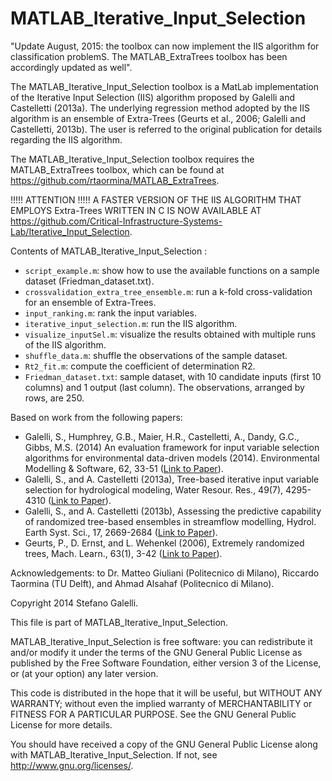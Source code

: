 MATLAB_Iterative_Input_Selection
==============================

"Update August, 2015: the toolbox can now implement the IIS algorithm for classification problemS. The MATLAB_ExtraTrees toolbox has been accordingly updated as well". 

The MATLAB_Iterative_Input_Selection toolbox is a MatLab implementation of the Iterative Input Selection (IIS) algorithm proposed by Galelli and Castelletti (2013a). The underlying regression method adopted by the IIS algorithm is an ensemble of Extra-Trees (Geurts et al., 2006; Galelli and Castelletti, 2013b). The user is referred to the original publication for details regarding the IIS algorithm.  

The MATLAB_Iterative_Input_Selection toolbox requires the MATLAB_ExtraTrees toolbox, which can be found at https://github.com/rtaormina/MATLAB_ExtraTrees.


!!!!! ATTENTION !!!!!
A FASTER VERSION OF THE IIS ALGORITHM THAT EMPLOYS Extra-Trees WRITTEN IN C IS NOW AVAILABLE AT https://github.com/Critical-Infrastructure-Systems-Lab/Iterative_Input_Selection.



Contents of MATLAB_Iterative_Input_Selection :
* `script_example.m`: show how to use the available functions on a sample dataset (Friedman_dataset.txt).
* `crossvalidation_extra_tree_ensemble.m`: run a k-fold cross-validation for an ensemble of Extra-Trees.
* `input_ranking.m`: rank the input variables.
* `iterative_input_selection.m`: run the IIS algorithm.
* `visualize_inputSel.m`: visualize the results obtained with multiple runs of the IIS algorithm.
* `shuffle_data.m`: shuffle the observations of the sample dataset.
* `Rt2_fit.m`: compute the coefficient of determination R2.
* `Friedman_dataset.txt`: sample dataset, with 10 candidate inputs (first 10 columns) and 1 output (last column). The observations, arranged by rows, are 250.

Based on work from the following papers:

- Galelli, S., Humphrey, G.B., Maier, H.R., Castelletti, A., Dandy, G.C., Gibbs, M.S. (2014) An evaluation framework for input variable selection algorithms for environmental data-driven models (2014). Environmental Modelling & Software, 62, 33-51 ([Link to Paper](https://www.sciencedirect.com/science/article/abs/pii/S1364815214002394)).
- Galelli, S., and A. Castelletti (2013a), Tree-based iterative input variable selection for hydrological modeling, Water Resour. Res., 49(7), 4295-4310 ([Link to Paper](http://onlinelibrary.wiley.com/doi/10.1002/wrcr.20339/abstract)).
- Galelli, S., and A. Castelletti (2013b), Assessing the predictive capability of randomized tree-based ensembles in streamflow modelling, Hydrol. Earth Syst. Sci., 17, 2669-2684 ([Link to Paper](http://www.hydrol-earth-syst-sci.net/17/2669/2013/hess-17-2669-2013.html)).
- Geurts, P., D. Ernst, and L. Wehenkel (2006), Extremely randomized trees, Mach. Learn., 63(1), 3-42 ([Link to Paper](http://link.springer.com/article/10.1007/s10994-006-6226-1)).

Acknowledgements: to Dr. Matteo Giuliani (Politecnico di Milano), Riccardo Taormina (TU Delft), and Ahmad Alsahaf 
(Politecnico di Milano).

Copyright 2014 Stefano Galelli.

This file is part of MATLAB_Iterative_Input_Selection.

MATLAB_Iterative_Input_Selection is free software: you can redistribute
it and/or modify it under the terms of the GNU General Public License
as published by the Free Software Foundation, either version 3 of the
License, or (at your option) any later version.

This code is distributed in the hope that it will be useful,
but WITHOUT ANY WARRANTY; without even the implied warranty of
MERCHANTABILITY or FITNESS FOR A PARTICULAR PURPOSE.  See the
GNU General Public License for more details.

You should have received a copy of the GNU General Public License
along with MATLAB_Iterative_Input_Selection. If not, see <http://www.gnu.org/licenses/>.

